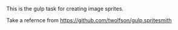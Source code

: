 This is the gulp task for creating image sprites.

Take a refernce from https://github.com/twolfson/gulp.spritesmith
